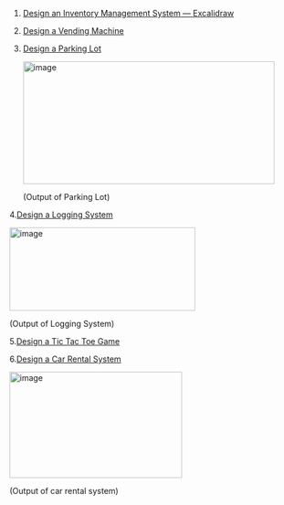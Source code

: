 1. [Design an Inventory Management System — Excalidraw](https://excalidraw.com/#json=l4LA0vi-82nDTWEpLSo4T,FjVG95x2Xek423svV8G7YQ)
2. [Design a Vending Machine](https://excalidraw.com/#json=Q0whxX985VuEvk5LTWzZm,PKCdcB55yympTLxL6MEWUA)
3. [Design a Parking Lot](https://excalidraw.com/#json=hOW-UiCwCOVWlA4sAB4UA,dDgW_AB3mqRFVZdNG4bLXg)
   
   <img width="440" height="215" alt="image" src="https://github.com/user-attachments/assets/3b15f3b3-e9e3-441a-b731-66eb111beeea" />
   
   (Output of Parking Lot)

4.[Design a Logging System](https://excalidraw.com/#json=90rXn8DHXvuEZs8kivfb2,aArISaY2uHRqmzUEYI6D0A)

<img width="325" height="146" alt="image" src="https://github.com/user-attachments/assets/32218998-d9e7-4068-a719-7020a5368b4e" />

(Output of Logging System)

5.[Design a Tic Tac Toe Game](https://excalidraw.com/#json=1_BFLVSKo8P3A_mJtOP1B,rtrzxOJb1qMEcgeNxHdH3g)

6.[Design a Car Rental System](https://excalidraw.com/#json=PDZZPC-KHxeNlzqu2YKXW,sQ3k3sIXCOb4wuW0YQusLQ)

<img width="302" height="186" alt="image" src="https://github.com/user-attachments/assets/3b32a58d-bc44-4e3e-92ba-aa62d47ac530" />

(Output of car rental system)















